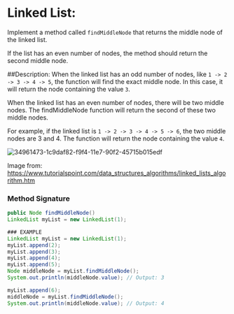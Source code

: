 # Linked List:

Implement a method called `findMiddleNode` that returns the middle node of the linked list.

If the list has an even number of nodes, the method should return the second middle node.

##Description:
When the linked list has an odd number of nodes, like `1 -> 2 -> 3 -> 4 -> 5`, the function will find the exact middle node. In this case, it will return the node containing the value `3`.

When the linked list has an even number of nodes, there will be two middle nodes. The findMiddleNode function will return the second of these two middle nodes.

For example, if the linked list is `1 -> 2 -> 3 -> 4 -> 5 -> 6`, the two middle nodes are 3 and 4. The function will return the node containing the value `4`.

![34961473-1c9daf82-f9f4-11e7-90f2-45715b015edf](https://github.com/Sarmad-Chandio/FindMiddleNodeLinkedList/assets/87301967/f26bcb78-4892-4658-9fdd-0de801cfbe0f)

Image from: https://www.tutorialspoint.com/data_structures_algorithms/linked_lists_algorithm.htm


### Method Signature

```java
public Node findMiddleNode()
LinkedList myList = new LinkedList(1);

### EXAMPLE
LinkedList myList = new LinkedList(1);
myList.append(2);
myList.append(3);
myList.append(4);
myList.append(5);
Node middleNode = myList.findMiddleNode();
System.out.println(middleNode.value); // Output: 3

myList.append(6);
middleNode = myList.findMiddleNode();
System.out.println(middleNode.value); // Output: 4



